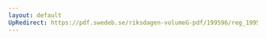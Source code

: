 ```yaml
---
layout: default
UpRedirect: https://pdf.swedeb.se/riksdagen-volumeG-pdf/199596/reg_199596/reg_199596_0289.pdf
---
```

